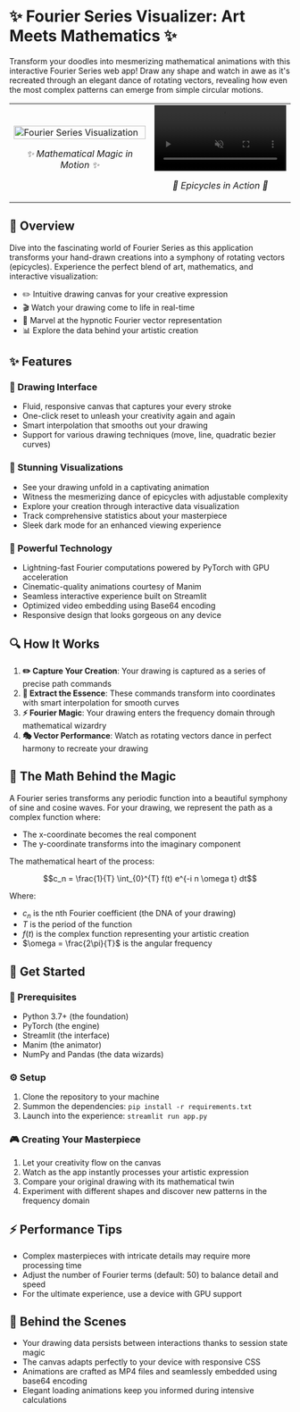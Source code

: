 # ✨ Fourier Series Visualizer: Art Meets Mathematics ✨

Transform your doodles into mesmerizing mathematical animations with this interactive Fourier Series web app! Draw any shape and watch in awe as it's recreated through an elegant dance of rotating vectors, revealing how even the most complex patterns can emerge from simple circular motions.

<div align="center">
  <table>
    <tr>
      <td width="50%">
        <img src="https://raw.githubusercontent.com/yourusername/fourier-visualizer/main/images/fourier_series.png" alt="Fourier Series Visualization" width="100%">
        <p align="center"><em>✨ Mathematical Magic in Motion ✨</em></p>
      </td>
      <td width="50%">
        <video width="100%" autoplay loop muted playsinline>
          <source src="https://raw.githubusercontent.com/yourusername/fourier-visualizer/main/images/fourier_vectors.mp4" type="video/mp4">
          Your browser does not support the video tag.
        </video>
        <p align="center"><em>🔄 Epicycles in Action 🔄</em></p>
      </td>
    </tr>
  </table>
</div>

## 🚀 Overview

Dive into the fascinating world of Fourier Series as this application transforms your hand-drawn creations into a symphony of rotating vectors (epicycles). Experience the perfect blend of art, mathematics, and interactive visualization:

- ✏️ Intuitive drawing canvas for your creative expression
- 🎬 Watch your drawing come to life in real-time
- 🔄 Marvel at the hypnotic Fourier vector representation
- 📊 Explore the data behind your artistic creation

## ✨ Features

### 🎨 Drawing Interface
- Fluid, responsive canvas that captures your every stroke
- One-click reset to unleash your creativity again and again
- Smart interpolation that smooths out your drawing
- Support for various drawing techniques (move, line, quadratic bezier curves)

### 🌈 Stunning Visualizations
- See your drawing unfold in a captivating animation
- Witness the mesmerizing dance of epicycles with adjustable complexity
- Explore your creation through interactive data visualization
- Track comprehensive statistics about your masterpiece
- Sleek dark mode for an enhanced viewing experience

### 🔧 Powerful Technology
- Lightning-fast Fourier computations powered by PyTorch with GPU acceleration
- Cinematic-quality animations courtesy of Manim
- Seamless interactive experience built on Streamlit
- Optimized video embedding using Base64 encoding
- Responsive design that looks gorgeous on any device

## 🔍 How It Works

1. **✏️ Capture Your Creation**: Your drawing is captured as a series of precise path commands
2. **🧮 Extract the Essence**: These commands transform into coordinates with smart interpolation for smooth curves
3. **⚡ Fourier Magic**: Your drawing enters the frequency domain through mathematical wizardry
4. **🎭 Vector Performance**: Watch as rotating vectors dance in perfect harmony to recreate your drawing

## 🧠 The Math Behind the Magic

A Fourier series transforms any periodic function into a beautiful symphony of sine and cosine waves. For your drawing, we represent the path as a complex function where:

- The x-coordinate becomes the real component
- The y-coordinate transforms into the imaginary component

The mathematical heart of the process:

$$c_n = \frac{1}{T} \int_{0}^{T} f(t) e^{-i n \omega t} dt$$

Where:
- $c_n$ is the nth Fourier coefficient (the DNA of your drawing)
- $T$ is the period of the function
- $f(t)$ is the complex function representing your artistic creation
- $\omega = \frac{2\pi}{T}$ is the angular frequency

## 🚀 Get Started

### 🧰 Prerequisites
- Python 3.7+ (the foundation)
- PyTorch (the engine)
- Streamlit (the interface)
- Manim (the animator)
- NumPy and Pandas (the data wizards)

### ⚙️ Setup
1. Clone the repository to your machine
2. Summon the dependencies: `pip install -r requirements.txt`
3. Launch into the experience: `streamlit run app.py`

### 🎮 Creating Your Masterpiece
1. Let your creativity flow on the canvas
2. Watch as the app instantly processes your artistic expression
3. Compare your original drawing with its mathematical twin
4. Experiment with different shapes and discover new patterns in the frequency domain

## ⚡ Performance Tips
- Complex masterpieces with intricate details may require more processing time
- Adjust the number of Fourier terms (default: 50) to balance detail and speed
- For the ultimate experience, use a device with GPU support

## 🔧 Behind the Scenes
- Your drawing data persists between interactions thanks to session state magic
- The canvas adapts perfectly to your device with responsive CSS
- Animations are crafted as MP4 files and seamlessly embedded using base64 encoding
- Elegant loading animations keep you informed during intensive calculations